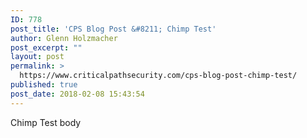 ```yaml
---
ID: 778
post_title: 'CPS Blog Post &#8211; Chimp Test'
author: Glenn Holzmacher
post_excerpt: ""
layout: post
permalink: >
  https://www.criticalpathsecurity.com/cps-blog-post-chimp-test/
published: true
post_date: 2018-02-08 15:43:54
---
```

Chimp Test body